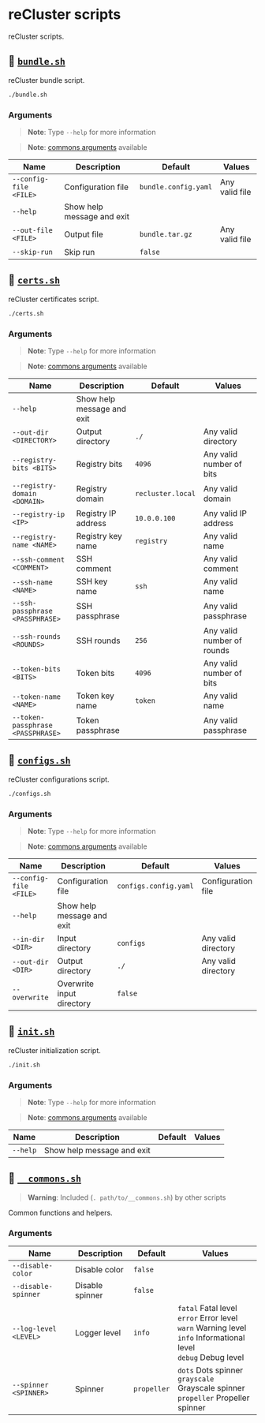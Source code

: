 <!-- markdownlint-disable MD024 -->
<!-- markdownlint-disable MD033 -->

# reCluster scripts

reCluster scripts.

## :bookmark_tabs: [`bundle.sh`](./bundle.sh)

reCluster bundle script.

```sh
./bundle.sh
```

### Arguments

> **Note**: Type `--help` for more information

> **Note**: [commons arguments](#commons-arguments) available

| **Name**               | **Description**            | **Default**          | **Values**     |
| ---------------------- | -------------------------- | -------------------- | -------------- |
| `--config-file <FILE>` | Configuration file         | `bundle.config.yaml` | Any valid file |
| `--help`               | Show help message and exit |
| `--out-file <FILE>`    | Output file                | `bundle.tar.gz`      | Any valid file |
| `--skip-run`           | Skip run                   | `false`              |

## :bookmark_tabs: [`certs.sh`](./certs.sh)

reCluster certificates script.

```sh
./certs.sh
```

### Arguments

> **Note**: Type `--help` for more information

> **Note**: [commons arguments](#commons-arguments) available

| **Name**                          | **Description**            | **Default**       | **Values**                 |
| --------------------------------- | -------------------------- | ----------------- | -------------------------- |
| `--help`                          | Show help message and exit |
| `--out-dir <DIRECTORY>`           | Output directory           | `./`              | Any valid directory        |
| `--registry-bits <BITS>`          | Registry bits              | `4096`            | Any valid number of bits   |
| `--registry-domain <DOMAIN>`      | Registry domain            | `recluster.local` | Any valid domain           |
| `--registry-ip <IP>`              | Registry IP address        | `10.0.0.100`      | Any valid IP address       |
| `--registry-name <NAME>`          | Registry key name          | `registry`        | Any valid name             |
| `--ssh-comment <COMMENT>`         | SSH comment                |                   | Any valid comment          |
| `--ssh-name <NAME>`               | SSH key name               | `ssh`             | Any valid name             |
| `--ssh-passphrase <PASSPHRASE>`   | SSH passphrase             |                   | Any valid passphrase       |
| `--ssh-rounds <ROUNDS>`           | SSH rounds                 | `256`             | Any valid number of rounds |
| `--token-bits <BITS>`             | Token bits                 | `4096`            | Any valid number of bits   |
| `--token-name <NAME>`             | Token key name             | `token`           | Any valid name             |
| `--token-passphrase <PASSPHRASE>` | Token passphrase           |                   | Any valid passphrase       |

## :bookmark_tabs: [`configs.sh`](./configs.sh)

reCluster configurations script.

```sh
./configs.sh
```

### Arguments

> **Note**: Type `--help` for more information

> **Note**: [commons arguments](#commons-arguments) available

| **Name**               | **Description**            | **Default**           | **Values**          |
| ---------------------- | -------------------------- | --------------------- | ------------------- |
| `--config-file <FILE>` | Configuration file         | `configs.config.yaml` | Configuration file  |
| `--help`               | Show help message and exit |
| `--in-dir <DIR>`       | Input directory            | `configs`             | Any valid directory |
| `--out-dir <DIR>`      | Output directory           | `./`                  | Any valid directory |
| `--overwrite`          | Overwrite input directory  | `false`               |

## :bookmark_tabs: [`init.sh`](./init.sh)

reCluster initialization script.

```sh
./init.sh
```

### Arguments

> **Note**: Type `--help` for more information

> **Note**: [commons arguments](#commons-arguments) available

| **Name** | **Description**            | **Default** | **Values** |
| -------- | -------------------------- | ----------- | ---------- |
| `--help` | Show help message and exit |

## :bookmark_tabs: [`__commons.sh`](./__commons.sh)

> **Warning**: Included (`. path/to/__commons.sh`) by other scripts

Common functions and helpers.

<h3 id="commons-arguments">Arguments</h3>

| **Name**              | **Description** | **Default** | **Values**                                                                                                                          |
| --------------------- | --------------- | ----------- | ----------------------------------------------------------------------------------------------------------------------------------- |
| `--disable-color`     | Disable color   | `false`     |
| `--disable-spinner`   | Disable spinner | `false`     |
| `--log-level <LEVEL>` | Logger level    | `info`      | `fatal` Fatal level <br/> `error` Error level <br/> `warn` Warning level <br/> `info` Informational level <br/> `debug` Debug level |
| `--spinner <SPINNER>` | Spinner         | `propeller` | `dots` Dots spinner <br/> `grayscale` Grayscale spinner <br/> `propeller` Propeller spinner                                         |
